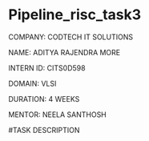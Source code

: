 # Pipeline_risc_task3

COMPANY: CODTECH IT SOLUTIONS

NAME: ADITYA RAJENDRA MORE

INTERN ID: CITS0D598

DOMAIN: VLSI

DURATION: 4 WEEKS

MENTOR: NEELA SANTHOSH

#TASK DESCRIPTION
